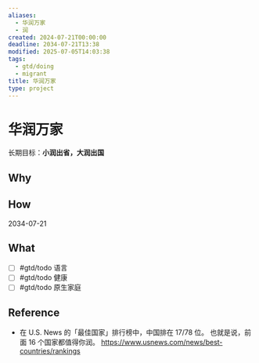 ```yaml
---
aliases:
  - 华润万家
  - 润
created: 2024-07-21T00:00:00
deadline: 2034-07-21T13:38
modified: 2025-07-05T14:03:38
tags:
  - gtd/doing
  - migrant
title: 华润万家
type: project
---
```


# 华润万家

长期目标：**小润出省，大润出国**

## Why

## How

2034-07-21

## What

  - [ ] #gtd/todo 语言
  - [ ] #gtd/todo 健康
  - [ ] #gtd/todo 原生家庭

## Reference

  - 在 U.S. News 的「最佳国家」排行榜中，中国排在 17/78 位。
    也就是说，前面 16 个国家都值得你润。
    https://www.usnews.com/news/best-countries/rankings
